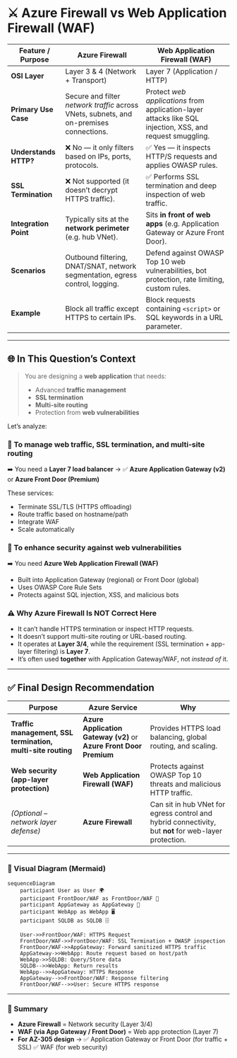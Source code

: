 # ⚔️ Azure Firewall vs Web Application Firewall (WAF)

| Feature / Purpose     | **Azure Firewall**                                                                      | **Web Application Firewall (WAF)**                                                                        |
| --------------------- | --------------------------------------------------------------------------------------- | --------------------------------------------------------------------------------------------------------- |
| **OSI Layer**         | Layer 3 & 4 (Network + Transport)                                                       | Layer 7 (Application / HTTP)                                                                              |
| **Primary Use Case**  | Secure and filter _network traffic_ across VNets, subnets, and on-premises connections. | Protect _web applications_ from application-layer attacks like SQL injection, XSS, and request smuggling. |
| **Understands HTTP?** | ❌ No — it only filters based on IPs, ports, protocols.                                 | ✅ Yes — it inspects HTTP/S requests and applies OWASP rules.                                             |
| **SSL Termination**   | ❌ Not supported (it doesn’t decrypt HTTPS traffic).                                    | ✅ Performs SSL termination and deep inspection of web traffic.                                           |
| **Integration Point** | Typically sits at the **network perimeter** (e.g. hub VNet).                            | Sits **in front of web apps** (e.g. Application Gateway or Azure Front Door).                             |
| **Scenarios**         | Outbound filtering, DNAT/SNAT, network segmentation, egress control, logging.           | Defend against OWASP Top 10 web vulnerabilities, bot protection, rate limiting, custom rules.             |
| **Example**           | Block all traffic except HTTPS to certain IPs.                                          | Block requests containing `<script>` or SQL keywords in a URL parameter.                                  |

---

## 🌐 In This Question’s Context

> You are designing a **web application** that needs:
>
> - Advanced **traffic management**
> - **SSL termination**
> - **Multi-site routing**
> - Protection from **web vulnerabilities**

Let’s analyze:

### 🔹 To manage web traffic, SSL termination, and multi-site routing

➡️ You need a **Layer 7 load balancer** →
✅ **Azure Application Gateway (v2)** or **Azure Front Door (Premium)**

These services:

- Terminate SSL/TLS (HTTPS offloading)
- Route traffic based on hostname/path
- Integrate WAF
- Scale automatically

### 🔹 To enhance security against web vulnerabilities

➡️ You need **Azure Web Application Firewall (WAF)**

- Built into Application Gateway (regional) or Front Door (global)
- Uses OWASP Core Rule Sets
- Protects against SQL injection, XSS, and malicious bots

### ⚠️ Why **Azure Firewall** Is NOT Correct Here

- It can’t handle HTTPS termination or inspect HTTP requests.
- It doesn’t support multi-site routing or URL-based routing.
- It operates at **Layer 3/4**, while the requirement (SSL termination + app-layer filtering) is **Layer 7**.
- It’s often used **together** with Application Gateway/WAF, not _instead of_ it.

---

## ✅ Final Design Recommendation

| Purpose                                                     | Azure Service                                                      | Why                                                                                                   |
| ----------------------------------------------------------- | ------------------------------------------------------------------ | ----------------------------------------------------------------------------------------------------- |
| **Traffic management, SSL termination, multi-site routing** | **Azure Application Gateway (v2)** or **Azure Front Door Premium** | Provides HTTPS load balancing, global routing, and scaling.                                           |
| **Web security (app-layer protection)**                     | **Web Application Firewall (WAF)**                                 | Protects against OWASP Top 10 threats and malicious HTTP traffic.                                     |
| _(Optional – network layer defense)_                        | **Azure Firewall**                                                 | Can sit in hub VNet for egress control and hybrid connectivity, but **not** for web-layer protection. |

---

### 🧠 Visual Diagram (Mermaid)

```mermaid
sequenceDiagram
    participant User as User 🌍
    participant FrontDoor/WAF as FrontDoor/WAF 🧱
    participant AppGateway as AppGateway 💠
    participant WebApp as WebApp 🖥️
    participant SQLDB as SQLDB 🗄️

    User->>FrontDoor/WAF: HTTPS Request
    FrontDoor/WAF->>FrontDoor/WAF: SSL Termination + OWASP inspection
    FrontDoor/WAF->>AppGateway: Forward sanitized HTTPS traffic
    AppGateway->>WebApp: Route request based on host/path
    WebApp->>SQLDB: Query/Store data
    SQLDB-->>WebApp: Return results
    WebApp-->>AppGateway: HTTPS Response
    AppGateway-->>FrontDoor/WAF: Response filtering
    FrontDoor/WAF-->>User: Secure HTTPS response
```

---

### 🏁 Summary

- **Azure Firewall** = Network security (Layer 3/4)
- **WAF (via App Gateway / Front Door)** = Web app protection (Layer 7)
- **For AZ-305 design** →
  ✅ Application Gateway or Front Door (for traffic + SSL)
  ✅ WAF (for web security)
